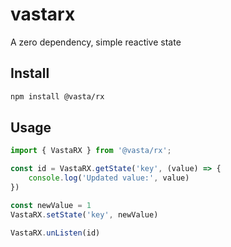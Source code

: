 # vastarx
A zero dependency, simple reactive state

## Install

```bash
npm install @vasta/rx
```

## Usage

```ts
import { VastaRX } from '@vasta/rx';

const id = VastaRX.getState('key', (value) => {
	console.log('Updated value:', value)
})

const newValue = 1
VastaRX.setState('key', newValue)

VastaRX.unListen(id)

```